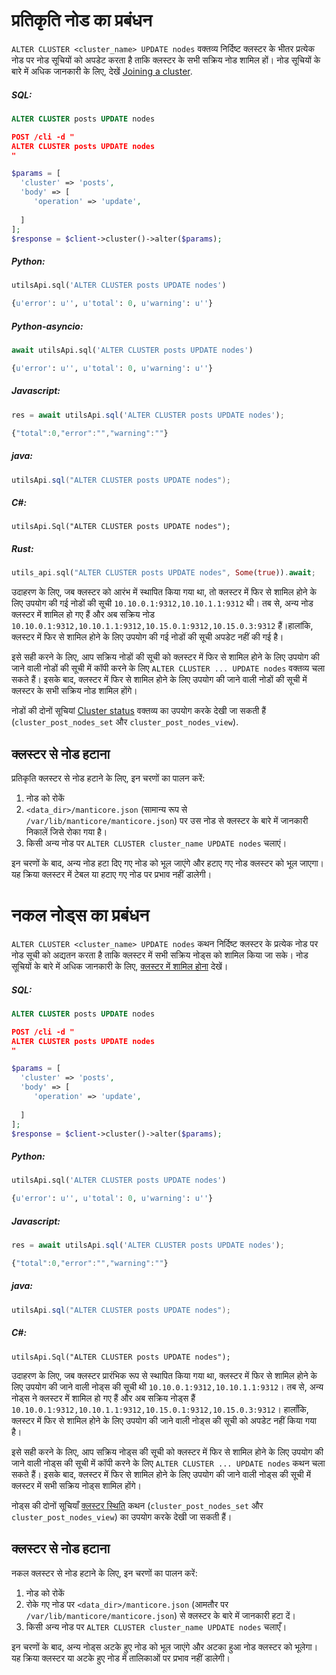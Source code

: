 # प्रतिकृति नोड का प्रबंधन 

<!-- example managing replication nodes 1 -->
`ALTER CLUSTER <cluster_name> UPDATE nodes`  वक्तव्य निर्दिष्ट क्लस्टर के भीतर प्रत्येक नोड पर नोड सूचियों को अपडेट करता है ताकि क्लस्टर के सभी सक्रिय नोड शामिल हों। नोड सूचियों के बारे में अधिक जानकारी के लिए, देखें [Joining a cluster](../../Creating_a_cluster/Setting_up_replication/Joining_a_replication_cluster.md).


<!-- intro -->
##### SQL:

<!-- request SQL -->

```sql
ALTER CLUSTER posts UPDATE nodes
```

<!-- request JSON -->

```json
POST /cli -d "
ALTER CLUSTER posts UPDATE nodes
"
```

<!-- request PHP -->

```php
$params = [
  'cluster' => 'posts',
  'body' => [
     'operation' => 'update',
     
  ]
];
$response = $client->cluster()->alter($params); 
```
<!-- intro -->
##### Python:

<!-- request Python -->

```python
utilsApi.sql('ALTER CLUSTER posts UPDATE nodes')
```

<!-- response Python -->
```python
{u'error': u'', u'total': 0, u'warning': u''}
```

<!-- intro -->
##### Python-asyncio:

<!-- request Python-asyncio -->

```python
await utilsApi.sql('ALTER CLUSTER posts UPDATE nodes')
```

<!-- response Python-asyncio -->
```python
{u'error': u'', u'total': 0, u'warning': u''}
```

<!-- intro -->
##### Javascript:

<!-- request javascript -->

```javascript
res = await utilsApi.sql('ALTER CLUSTER posts UPDATE nodes');
```

<!-- response javascript -->
```javascript
{"total":0,"error":"","warning":""}
```

<!-- intro -->
##### java:

<!-- request Java -->

```java
utilsApi.sql("ALTER CLUSTER posts UPDATE nodes");
```

<!-- intro -->
##### C#:

<!-- request C# -->

```clike
utilsApi.Sql("ALTER CLUSTER posts UPDATE nodes");
```

<!-- intro -->
##### Rust:

<!-- request Rust -->

```rust
utils_api.sql("ALTER CLUSTER posts UPDATE nodes", Some(true)).await;
```

<!-- end -->


उदाहरण के लिए, जब क्लस्टर को आरंभ में स्थापित किया गया था, तो क्लस्टर में फिर से शामिल होने के लिए उपयोग की गई नोडों की सूची `10.10.0.1:9312,10.10.1.1:9312` थी। तब से, अन्य नोड क्लस्टर में शामिल हो गए हैं और अब सक्रिय नोड `10.10.0.1:9312,10.10.1.1:9312,10.15.0.1:9312,10.15.0.3:9312` हैं।हालांकि, क्लस्टर में फिर से शामिल होने के लिए उपयोग की गई नोडों की सूची अपडेट नहीं की गई है।

इसे सही करने के लिए, आप सक्रिय नोडों की सूची को क्लस्टर में फिर से शामिल होने के लिए उपयोग की जाने वाली नोडों की सूची में कॉपी करने के लिए `ALTER CLUSTER ... UPDATE nodes` वक्तव्य चला सकते हैं। इसके बाद, क्लस्टर में फिर से शामिल होने के लिए उपयोग की जाने वाली नोडों की सूची में क्लस्टर के सभी सक्रिय नोड शामिल होंगे। 

नोडों की दोनों सूचियां [Cluster status](../../Creating_a_cluster/Setting_up_replication/Replication_cluster_status.md) वक्तव्य का उपयोग करके देखी जा सकती हैं (`cluster_post_nodes_set` और `cluster_post_nodes_view`).

## क्लस्टर से नोड हटाना

प्रतिकृति क्लस्टर से नोड हटाने के लिए, इन चरणों का पालन करें:
1. नोड को रोकें
2. `<data_dir>/manticore.json` (सामान्य रूप से `/var/lib/manticore/manticore.json`) पर उस नोड से क्लस्टर के बारे में जानकारी निकालें जिसे रोका गया है।
3. किसी अन्य नोड पर `ALTER CLUSTER cluster_name UPDATE nodes` चलाएं।

इन चरणों के बाद, अन्य नोड हटा दिए गए नोड को भूल जाएंगे और हटाए गए नोड क्लस्टर को भूल जाएगा। यह क्रिया क्लस्टर में टेबल या हटाए गए नोड पर प्रभाव नहीं डालेगी।
<!-- proofread -->
# नकल नोड्स का प्रबंधन
<!-- example managing replication nodes 1 -->
`ALTER CLUSTER <cluster_name> UPDATE nodes` कथन निर्दिष्ट क्लस्टर के प्रत्येक नोड पर नोड सूची को अद्यतन करता है ताकि क्लस्टर में सभी सक्रिय नोड्स को शामिल किया जा सके। नोड सूचियों के बारे में अधिक जानकारी के लिए, [क्लस्टर में शामिल होना](../../Creating_a_cluster/Setting_up_replication/Joining_a_replication_cluster.md) देखें।

<!-- intro -->
##### SQL:

<!-- request SQL -->

```sql
ALTER CLUSTER posts UPDATE nodes
```

<!-- request JSON -->

```json
POST /cli -d "
ALTER CLUSTER posts UPDATE nodes
"
```

<!-- request PHP -->

```php
$params = [
  'cluster' => 'posts',
  'body' => [
     'operation' => 'update',
     
  ]
];
$response = $client->cluster()->alter($params); 
```
<!-- intro -->
##### Python:

<!-- request Python -->

```python
utilsApi.sql('ALTER CLUSTER posts UPDATE nodes')
```

<!-- response Python -->
```python
{u'error': u'', u'total': 0, u'warning': u''}
```
<!-- intro -->
##### Javascript:

<!-- request javascript -->

```javascript
res = await utilsApi.sql('ALTER CLUSTER posts UPDATE nodes');
```

<!-- response javascript -->
```javascript
{"total":0,"error":"","warning":""}
```

<!-- intro -->
##### java:

<!-- request Java -->

```java
utilsApi.sql("ALTER CLUSTER posts UPDATE nodes");
```

<!-- intro -->
##### C#:

<!-- request C# -->

```clike
utilsApi.Sql("ALTER CLUSTER posts UPDATE nodes");
```
<!-- end -->

उदाहरण के लिए, जब क्लस्टर प्रारंभिक रूप से स्थापित किया गया था, क्लस्टर में फिर से शामिल होने के लिए उपयोग की जाने वाली नोड्स की सूची थी `10.10.0.1:9312,10.10.1.1:9312`। तब से, अन्य नोड्स ने क्लस्टर में शामिल हो गए हैं और अब सक्रिय नोड्स हैं `10.10.0.1:9312,10.10.1.1:9312,10.15.0.1:9312,10.15.0.3:9312`। हालाँकि, क्लस्टर में फिर से शामिल होने के लिए उपयोग की जाने वाली नोड्स की सूची को अपडेट नहीं किया गया है।

इसे सही करने के लिए, आप सक्रिय नोड्स की सूची को क्लस्टर में फिर से शामिल होने के लिए उपयोग की जाने वाली नोड्स की सूची में कॉपी करने के लिए `ALTER CLUSTER ... UPDATE nodes` कथन चला सकते हैं। इसके बाद, क्लस्टर में फिर से शामिल होने के लिए उपयोग की जाने वाली नोड्स की सूची में क्लस्टर में सभी सक्रिय नोड्स शामिल होंगे। 

नोड्स की दोनों सूचियाँ [क्लस्टर स्थिति](../../Creating_a_cluster/Setting_up_replication/Replication_cluster_status.md) कथन (`cluster_post_nodes_set` और `cluster_post_nodes_view`) का उपयोग करके देखी जा सकती हैं।

## क्लस्टर से नोड हटाना

नकल क्लस्टर से नोड हटाने के लिए, इन चरणों का पालन करें:
1. नोड को रोकें
2. रोके गए नोड पर `<data_dir>/manticore.json` (आमतौर पर `/var/lib/manticore/manticore.json`) से क्लस्टर के बारे में जानकारी हटा दें।
3. किसी अन्य नोड पर `ALTER CLUSTER cluster_name UPDATE nodes` चलाएँ।

इन चरणों के बाद, अन्य नोड्स अटके हुए नोड को भूल जाएंगे और अटका हुआ नोड क्लस्टर को भूलेगा। यह क्रिया क्लस्टर या अटके हुए नोड में तालिकाओं पर प्रभाव नहीं डालेगी।
<!-- proofread -->



